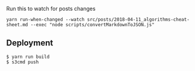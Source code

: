 
Run this to watch for posts changes
```
yarn run-when-changed --watch src/posts/2018-04-11_algorithms-cheat-sheet.md --exec "node scripts/convertMarkdownToJSON.js"
```

## Deployment

```
$ yarn run build
$ s3cmd push
```
